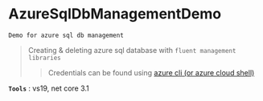 # AzureSqlDbManagementDemo
```
Demo for azure sql db management
```

> Creating & deleting azure sql database with `fluent management libraries`
>> Credentials can be found using [azure cli (or azure cloud shell)](https://docs.microsoft.com/en-us/dotnet/azure/dotnet-sdk-azure-authenticate)

**`Tools`** : vs19, net core 3.1